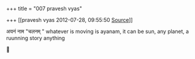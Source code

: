 +++
title = "007 pravesh vyas"

+++
[[pravesh vyas	2012-07-28, 09:55:50 [Source](https://groups.google.com/g/bvparishat/c/ge0r5iZGzZw)]]



अयनं नाम "चलनम् " whatever is moving is ayanam, it can be sun, any planet, a ruunning story anything



